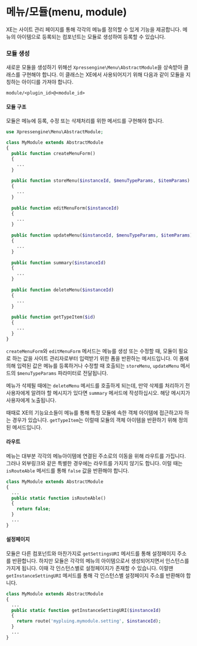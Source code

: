 # 메뉴/모듈(menu, module)

XE는 사이트 관리 페이지를 통해 각각의 메뉴를 정의할 수 있게 기능을 제공합니다. 메뉴의 아이템으로 등록되는 컴포넌트는 모듈로 생성하여 등록할 수 있습니다.


### 모듈 생성

새로운 모듈을 생성하기 위해선 `Xpressengine\Menu\AbstractModule`을 상속받아 클래스를 구현해야 합니다. 이 클래스는 XE에서 사용되어지기 위해 다음과 같이 모듈을 지칭하는 아이디를 가져야 합니다.

```
module/<plugin_id>@<module_id>
```

#### 모듈 구조

모듈은 메뉴에 등록, 수정 또는 삭제처리를 위한 메서드를 구현해야 합니다. 

```php
use Xpressengine\Menu\AbstractModule;

class MyModule extends AbstractModule
{
  public function createMenuForm()
  {
    ...
  }
  
  public function storeMenu($instanceId, $menuTypeParams, $itemParams)
  {
    ...
  }
  
  public function editMenuForm($instanceId)
  {
    ...
  }
  
  public function updateMenu($instanceId, $menuTypeParams, $itemParams)
  {
    ...
  }
  
  public function summary($instanceId)
  {
    ...
  }
  
  public function deleteMenu($instanceId)
  {
    ...
  }
  
  public function getTypeItem($id)
  {
    ...
  }
}
```

`createMenuForm`와 `editMenuForm` 메서드는 메뉴를 생성 또는 수정할 때, 모듈이 필요로 하는 값을 사이트 관리자로부터 입력받기 위한 폼을 반환하는 메서드입니다. 이 폼에 의해 입력된 값은 메뉴를 등록하거나 수정할 때 호출되는 `storeMenu`, `updateMenu` 메서드의 `$menuTypeParams` 파라미터로 전달됩니다.

메뉴가 삭제될 때에는 `deleteMenu` 메서드를 호출하게 되는데, 만약 삭제를 처리하기 전 사용자에게 알려야 할 메시지가 있다면 `summary` 메서드에 작성하십시오. 해당 메시지가 사용자에게 노출됩니다.

때때로 XE의 기능요소들이 메뉴를 통해 특정 모듈에 속한 객체 아이템에 접근하고자 하는 경우가 있습니다. `getTypeItem`는 이럴때 모듈의 객체 아이템을 반환하기 위해 정의된 메서드입니다.

#### 라우트

메뉴는 대부분 각각의 메뉴아이템에 연결된 주소로의 이동을 위해 라우트를 가집니다. 그러나 외부링크와 같은 특별한 경우에는 라우트를 가지지 않기도 합니다. 이럴 때는 `isRouteAble` 메서드를 통해 `false` 값을 반환해야 합니다.

```php
class MyModule extends AbstractModule
{
  ...
  public static function isRouteAble()
  {
    return false;
  }
  ...
}
```

#### 설정페이지

모듈은 다른 컴포넌트와 마찬가지로 `getSettingsURI` 메서드를 통해 설정페이지 주소를 반환합니다. 하지만 모듈은 각각의 메뉴의 아이템으로서 생성되어지면서 인스턴스를 가지게 됩니다. 이때 각 인스턴스별로 설정페이지가 존재할 수 있습니다. 이럴땐 `getInstanceSettingURI` 메서드를 통해 각 인스턴스별 설정페이지 주소를 반환해야 합니다.

```php
class MyModule extends AbstractModule
{
  ...
  public static function getInstanceSettingURI($instanceId)
  {
    return route('mypluing.mymodule.setting', $instanceId);
  }
  ...
}
```

